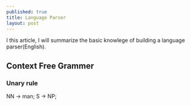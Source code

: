 ```yaml
---
published: true
title: Language Parser
layout: post
---
```


I this article, I will summarize the basic knowlege of building a language parser(English).

## Context Free Grammer
### Unary rule

NN -> man;
S -> NP;
